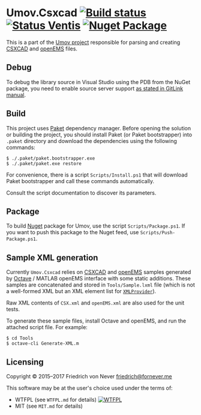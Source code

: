 Umov.Csxcad [![Build status][appveyor-build-status]][appveyor-build] [![Status Ventis][status-ventis]][andivionian-status-classifier] [![Nuget Package][nuget-badge]][nuget-Umov-csxcad]
============

This is a part of the [Umov project][Umov] responsible for parsing and
creating [CSXCAD][csxcad] and [openEMS][open-ems] files.

Debug
-----
To debug the library source in Visual Studio using the PDB from the NuGet
package, you need to enable source server support [as stated in GitLink
manual][gitlink-manual].

Build
-----

This project uses [Paket][paket] dependency manager. Before opening the solution
or building the project, you should install Paket (or Paket bootstrapper) into
`.paket` directory and download the dependencies using the following commands:

    $ ./.paket/paket.bootstrapper.exe
    $ ./.paket/paket.exe restore

For convenience, there is a script `Scripts/Install.ps1` that will download
Paket bootstrapper and call these commands automatically.

Consult the script documentation to discover its parameters.

Package
-------

To build [Nuget][nuget] package for Umov, use the script `Scripts/Package.ps1`.
If you want to push this package to the Nuget feed, use
`Scripts/Push-Package.ps1`.

Sample XML generation
---------------------

Currently `Umov.Csxcad` relies on [CSXCAD][csxcad] and [openEMS][open-ems]
samples generated by [Octave][octave] / MATLAB openEMS interface with some
static additions. These samples are concatenated and stored in
`Tools/Sample.lxml` file (which is not a well-formed XML but an XML element list
for [`XMLProvider`][fsharp-data-xml-provider]).

Raw XML contents of `CSX.xml` and `openEMS.xml` are also used for the unit
tests.

To generate these sample files, install Octave and openEMS, and run the attached
script file. For example:

    $ cd Tools
    $ octave-cli Generate-XML.m

Licensing
---------

Copyright © 2015–2017 Friedrich von Never <friedrich@fornever.me>

This software may be at the user's choice used under the terms of:
- WTFPL (see `WTFPL.md` for details) [![WTFPL][wtfpl-badge]][wtfpl]
- MIT (see `MIT.md` for details)

[andivionian-status-classifier]: https://github.com/ForNeVeR/andivionian-status-classifier
[appveyor-build]: https://ci.appveyor.com/project/ForNeVeR/Umov-csxcad/branch/develop
[csxcad]: https://github.com/thliebig/CSXCAD
[fsharp-data-xml-provider]: http://fsharp.github.io/FSharp.Data/library/XmlProvider.html
[gitlink-manual]: https://github.com/GitTools/GitLink#gitlink
[nuget]: https://www.nuget.org/
[nuget-Umov-csxcad]: https://www.nuget.org/packages/Umov.Csxcad/
[octave]: https://www.gnu.org/software/octave/
[open-ems]: http://openems.de/
[paket]: https://fsprojects.github.io/Paket/index.html
[Umov]: https://github.com/ForNeVeR/Umov
[wtfpl]: http://www.wtfpl.net/

[appveyor-build-status]: https://ci.appveyor.com/api/projects/status/hg2hjvmhwmiwf7q9/branch/develop?svg=true
[nuget-badge]: https://img.shields.io/nuget/vpre/Umov.Csxcad.svg
[status-ventis]: https://img.shields.io/badge/status-ventis-yellow.svg
[wtfpl-badge]: http://www.wtfpl.net/wp-content/uploads/2012/12/wtfpl-badge-2.png
